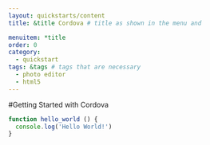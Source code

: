 ```yaml
---
layout: quickstarts/content
title: &title Cordova # title as shown in the menu and 

menuitem: *title
order: 0
category: 
  - quickstart
tags: &tags # tags that are necessary
  - photo editor 
  - html5
---
```




#Getting Started with Cordova

```javascript 
function hello_world () {
  console.log('Hello World!')
}
```